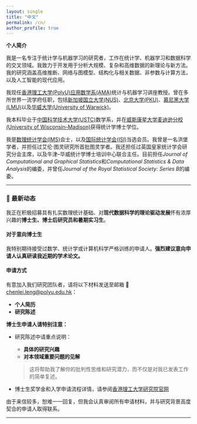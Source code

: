 ```yaml
---
layout: single
title: "中文"
permalink: /cn/
author_profile: true
---
```


**个人简介**

我是一名专注于统计学与机器学习的研究者，工作在统计学、机器学习和数据科学的交叉领域。我致力于开发用于分析大规模、复杂和高维数据的新理论与新方法。我的研究涵盖高维推断、网络与图模型、结构化与相关数据、非参数与计算方法，以及人工智能的现代应用。

我现任[香港理工大学(PolyU)](https://www.polyu.edu.hk/)[应用数学系(AMA)](https://www.polyu.edu.hk/ama/)统计与机器学习讲座教授。曾在多所世界一流学府任职，包括[新加坡国立大学(NUS)](https://www.nus.edu.sg/)、[北京大学(PKU)](https://www.pku.edu.cn/)、[慕尼黑大学(LMU)](https://www.en.uni-muenchen.de/)以及[华威大学(University of Warwick)](https://warwick.ac.uk/)。

我本科毕业于[中国科学技术大学(USTC)](https://math.ustc.edu.cn/)数学系，并在[威斯康星大学麦迪逊分校(University of Wisconsin–Madison)](https://stat.wisc.edu/)获得统计学博士学位。

我是[数理统计学会(IMS)](https://imstat.org/)会士，以及[国际统计学会(ISI)](https://isi-web.org/)当选会员。我曾是一名洪堡学者，并担任过艾伦·图灵研究所首批图灵学者。我还担任过英国皇家统计学会研究分会主席，以及牛津–华威统计学博士培训中心联合主任。目前担任*Journal of Computational and Graphical Statistics*和*Computational Statistics & Data Analysis*的编委，并曾任*Journal of the Royal Statistical Society: Series B*的编委。

---

### 🚀 最新动态

我正在积极招募具有扎实数理统计基础、对**现代数据科学的理论驱动发展**怀有浓厚兴趣的**博士生、博士后研究员和暑期实习生**。

#### 对于意向博士生

我特别期待接受过数学、统计学或计算机科学严格训练的申请人。**强烈建议意向申请人认真研读我近期的学术论文。** 

#### 申请方式

有意加入我们研究团队者，请将以下材料发送至邮箱 📧 [chenlei.leng@polyu.edu.hk](mailto:chenlei.leng@polyu.edu.hk)：
- **个人简历**
- **研究陈述**

**博士生申请人请特别注意：**
- 研究陈述中请重点说明：
  - **具体的研究兴趣**
  - **对本领域重要问题的见解**

  > 这将帮助我了解你的批判性思维和研究潜力，而不仅是对我已发表工作的简单复述。

- 博士生奖学金和入学申请流程详情，请参阅[香港理工大学研究院官网](https://www.polyu.edu.hk/gs/)

由于来信较多，恕难一一回复，但我会认真审阅所有申请材料，并与研究背景高度契合的申请人取得联系。

---

